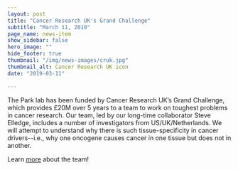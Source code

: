 ```yaml
---
layout: post
title: "Cancer Research UK's Grand Challenge"
subtitle: "March 11, 2019"
page_name: news-item
show_sidebar: false
hero_image: ""
hide_footer: true
thumbnail: "/img/news-images/cruk.jpg"
thumbnail_alt: Cancer Research UK icon
date: "2019-03-11"

---
```


The Park lab has been funded by Cancer Research UK’s Grand Challenge, which provides £20M over 5 years to a team to work on toughest problems in cancer research. Our team, led by our long-time collaborator Steve Elledge, includes a number of investigators from US/UK/Netherlands. We will attempt to understand why there is such tissue-specificity in cancer drivers--i.e., why one oncogene causes cancer in one tissue but does not in another.

Learn [more](https://www.cancerresearchuk.org/funding-for-researchers/how-we-deliver-research/grand-challenge-award/Understanding-why-cancers) about the team!